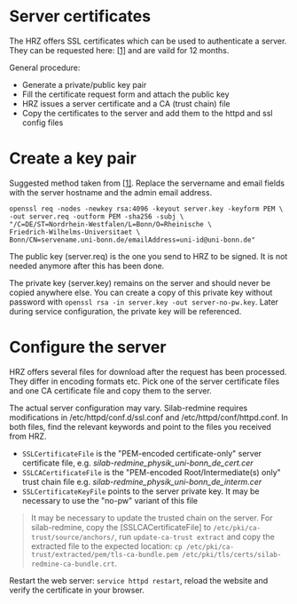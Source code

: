 # Server certificates
The HRZ offers SSL certificates which can be used to authenticate a server. They can be requested here: [[1\]](https://www.hrz.uni-bonn.de/en/all-services/administrator-tools/certificates?set_language=en) and are vaild for 12 months.

General procedure:
- Generate a private/public key pair
- Fill the certificate request form and attach the public key
- HRZ issues a server certificate and a CA (trust chain) file
- Copy the certificates to the server and add them to the httpd and ssl config files

# Create a key pair
Suggested method taken from [[1\]](https://www.hrz.uni-bonn.de/en/all-services/administrator-tools/certificates?set_language=en). Replace the servername and email fields with the server hostname and the admin email address.
```
openssl req -nodes -newkey rsa:4096 -keyout server.key -keyform PEM \
-out server.req -outform PEM -sha256 -subj \
"/C=DE/ST=Nordrhein-Westfalen/L=Bonn/O=Rheinische \
Friedrich-Wilhelms-Universitaet \
Bonn/CN=servename.uni-bonn.de/emailAddress=uni-id@uni-bonn.de"
```
The public key (server.req) is the one you send to HRZ to be signed. It is not needed anymore after this has been done.

The private key (server.key) remains on the server and should never be copied anywhere else. You can create a copy of this private key without password with `openssl rsa -in server.key -out server-no-pw.key`. Later during service configuration, the private key will be referenced.

# Configure the server
HRZ offers several files for download after the request has been processed. They differ in encoding formats etc. Pick one of the server certificate files and one CA certificate file and copy them to the server.

The actual server configuration may vary. Silab-redmine requires modifications in /etc/httpd/conf.d/ssl.conf and /etc/httpd/conf/httpd.conf. In both files, find the relevant keywords and point to the files you received from HRZ.
- `SSLCertificateFile` is the "PEM-encoded certificate-only" server certificate file, e.g. *silab-redmine_physik_uni-bonn_de_cert.cer*
- `SSLCACertificateFile` is the "PEM-encoded Root/Intermediate(s) only" trust chain file e.g. *silab-redmine_physik_uni-bonn_de_interm.cer*
- `SSLCertificateKeyFile` points to the server private key. It may be necessary  to use the "no-pw" variant of this file

> It may be necessary to update the trusted chain on the server. For silab-redmine, copy the [SSLCACertificateFile] to `/etc/pki/ca-trust/source/anchors/`, run `update-ca-trust extract` and copy the extracted file to the expected location: `cp /etc/pki/ca-trust/extracted/pem/tls-ca-bundle.pem /etc/pki/tls/certs/silab-redmine-ca-bundle.crt`.

Restart the web server: `service httpd restart`, reload the website and verify the certificate in your browser.

